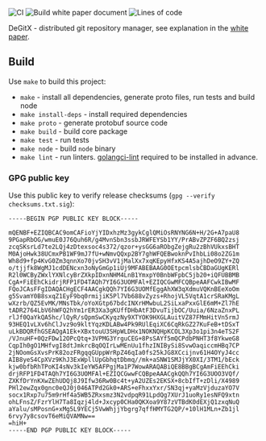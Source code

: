 ![CI](https://github.com/cqfn/degitx/workflows/CI/badge.svg?branch=master&event=push)
![Build white paper document](https://github.com/cqfn/degitx/workflows/Build%20white%20paper%20document/badge.svg)
![Lines of code](https://img.shields.io/tokei/lines/github/cqfn/degitx)


DeGitX - distributed git repository manager, see explanation in the [white paper](https://central.artipie.com/degit/wp/white-paper-latest.pdf).

## Build

Use `make` to build this project:
 - `make` - install all dependencies, generate proto files, run tests and build node
 - `make install-deps` - install required dependencies
 - `make proto` - generate protobuf source code
 - `make build` - build core package
 - `make test` - run tests
 - `make node` - build `node` binary
 - `make lint` - run linters. [golangci-lint](https://golangci-lint.run/) required to be installed in advance.


<!--
@todo #1:30min Process links in the readme.
 Remove already analyzed links. If link is not analyzed, then
 Handle it, extract summary and add research result to white paper document.

Consensus algorithms:
 - http://www.cs.yale.edu/homes/aspnes/pinewiki/Paxos.html
 - https://en.wikipedia.org/wiki/Paxos_algorithm
 - https://raft.github.io/

Researches:
 - https://dl.acm.org/doi/10.1145/98163.98167
 - https://web.archive.org/web/20060508040935/http://www.eecs.harvard.edu/cs262/DSbook.c7.pdf

Implementations:
 - [Spokes](https://github.blog/2016-09-07-building-resilience-in-spokes/) by GitHub
 (previously known as [DGit](https://github.blog/2016-04-05-introducing-dgit/))
 - [etcd](https://etcd.io/)
 - IPFS:
   - [home-page](https://ipfs.io/)
   - [white-paper](https://raw.githubusercontent.com/ipfs-inactive/papers/master/ipfs-cap2pfs/ipfs-p2p-file-system.pdf)
   - [blog-post](https://medium.com/a-weekend-with/a-weekend-with-ipfs-9f2647fc231)
 - [brig](https://github.com/sahib/brig)

-->

### GPG public key

Use this public key to verify release checksums (`gpg --verify checksums.txt.sig`):
```
-----BEGIN PGP PUBLIC KEY BLOCK-----

mQENBF+EZIQBCAC9omCAFioYjYIDxhzMz3gykCglQMiOsRNYNG6N+H/2G+A7paU8
9PGapRbOG/wmuE0J76Quh6R/g4MvnSbn3ssbJRWFEYSb1YY/PrABvZPZF6BQ2zsj
zcqSKsrLd7te2LQj4zDtexsoc4s372/qzor+ysGG6aRObgZejgRu2zBhVUkxsBHT
M0AjoHwk38UCmxPB1WF9mJ7fU+wNmvQQxp2BY7ghWFQEBwoknPvIhbLi08o2ZG1m
Wh8d9+fp4KvG0Zm3qnnXo70jvSH3vV1jMalXx7xqKEpyHfxKS4A5ajhDeO9ZY+ZQ
o/tjjfk8WgMJ1cdDENcxn3oNyGmGp1iUj9MFABEBAAG0OEtpcmlsbCBDaGUgKERl
R2l0WCByZWxlYXNlcyBrZXkpIDxnNHM4LnB1YmxpY0BnbWFpbC5jb20+iQFUBBMB
CgA+FiEEhCkidrjRFP1FD4TAQh7YI6G3UOMFAl+EZIQCGwMFCQBpeAAFCwkIBwMF
FQoJCAsFFgIDAQACHgECF4AACgkQQh7YI6G3UOMfEggAhXW3qXdmuVQKnBEeXoOm
g5SvamY0B8sxqZ1EyF9bq0rmijiK5Pl7Vb688vZyzs+RhojVL5VqtA1crSRaKMgL
wXzrb/QZ5EvMK/MNsTbk/oYoXGtp67bdcINXrHMwbuL2SiLxaPxxGlE6mM+Zl7hE
tADR2764LbV6hWFQ2hYm1rER3Xa3gKUffDHbAtF3DvuTijbOC/Uuia/6NzaZnxPL
rlJf0QaYkQA5hc/lQyR/sQpmSwCKyqzNy9XTYOK9HXGLAuitVZ87FMmHitVn5rmJ
93HEQ1vLXv6hClJvz9o9kltYqzKDLABw4Pk9RUlEqiXC6CqRkGZ27KuFeB+tDSxT
uLkBDQRfhGSEAQgA1Ek+XBxtouU3SHpWLDHx1NOKNQHpKCOL3Xp3o1pi3n4eTS2F
/VJnuHF+0QzFDw12OPcQtq+3VPMG3YrguCEG+8PsSAYf5mQCPdbPNHT3f8YkweG8
CqpIh0gO1MHfvgI8dtJmkrcBqOQIrLwMEnUu1fhzINIBySi8SvwOaqiccmHBq7CP
2jNOomGsXvsPrK82ozFRgqqGUppWrRpZ46qIa0fs25kJG8XCcijnv61H4OYyJ4cc
AIB8yeS4CpXVz9KhJ3ExWpllUpGbhqtDbmq//mk+aSNW1SMJjYX0XI/3TM1/bEck
kjw0bfbRhTPoKI4sNv3kIeYW5AFPgjMa1P7WowARAQABiQE8BBgBCgAmFiEEhCki
drjRFP1FD4TAQh7YI6G3UOMFAl+EZIQCGwwFCQBpeAAACgkQQh7YI6G3UOO3VQf/
ZXKfDrYnKXwZEhUDQj8J9Ifw36Rw0Bc4t+yA2UZEs2EKSX+8cbIfT+zDli/X4989
PHl2ewZqx0gnc0eQJ0j046ATPd2Gk0+ARS+eFhxxYxr/SN3qj+yaMzVjduzaYO7V
socx1Rxp7u75m9rHf4a5WB5ZRxsmz3N2vdpqR91LpdQg7XUrJ1uoRy1esNFQ9xtn
ohLFnsZ/FzrYlH7Ta8Iqzj4ld+Jxcyp0CHa0QKXoa9Y87zVTBdK0dEXjQ1zxqNuQ
aYalu/sMPosnG+xMg5L9YECj5VwWhjjYbgrg7qffHMYTG2QP/+10lH1MLn+Zb1jl
6rvy7y8csovT6eMiQVAMNw==
=hiH+
-----END PGP PUBLIC KEY BLOCK-----
```
